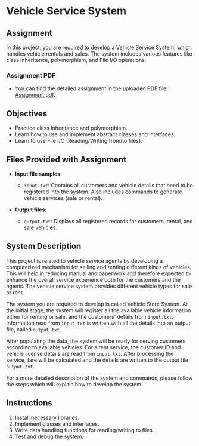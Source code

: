 # Vehicle Service System

## Assignment

In this project, you are required to develop a Vehicle Service System, which handles vehicle rentals and sales. The system includes various features like class inheritance, polymorphism, and File I/O operations.

### Assignment PDF
- You can find the detailed assignment in the uploaded PDF file: [Assignment.pdf](Assignment.pdf).

## Objectives
- Practice class inheritance and polymorphism.
- Learn how to use and implement abstract classes and interfaces.
- Learn to use File I/O (Reading/Writing from/to files).

## Files Provided with Assignment
- **Input file samples**:
  - `input.txt`: Contains all customers and vehicle details that need to be registered into the system. Also includes commands to generate vehicle services (sale or rental).
  
- **Output files**:
  - `output.txt`: Displays all registered records for customers, rental, and sale vehicles.

## System Description
This project is related to vehicle service agents by developing a computerized mechanism for selling and renting different kinds of vehicles. This will help in reducing manual and paperwork and therefore expected to enhance the overall service experience both for the customers and the agents. The vehicle service system provides different vehicle types for sale or rent.

The system you are required to develop is called Vehicle Store System. At the initial stage, the system will register all the available vehicle information either for renting or sale, and the customers’ details from `input.txt`. Information read from `input.txt` is written with all the details into an output file, called `output.txt`.

After populating the data, the system will be ready for serving customers according to available vehicles. For a rent service, the customer ID and vehicle license details are read from `input.txt`. After processing the service, fare will be calculated and the details are written to the output file `output.txt`.

For a more detailed description of the system and commands, please follow the steps which will explain how to develop the system.

## Instructions
1. Install necessary libraries.
2. Implement classes and interfaces.
3. Write data handling functions for reading/writing to files.
4. Test and debug the system.
